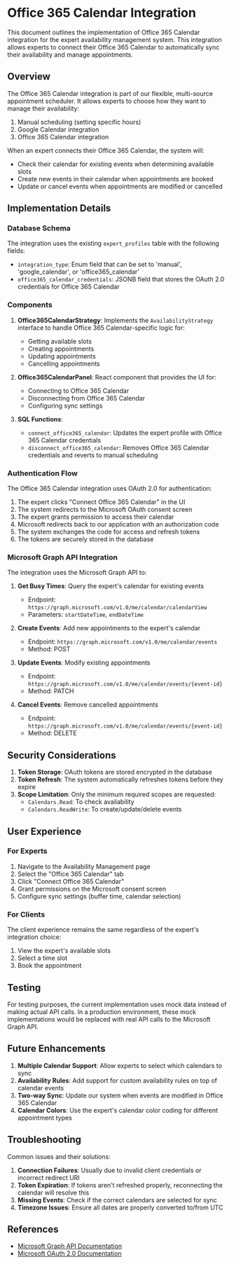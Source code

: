 # Office 365 Calendar Integration

This document outlines the implementation of Office 365 Calendar integration for the expert availability management system. This integration allows experts to connect their Office 365 Calendar to automatically sync their availability and manage appointments.

## Overview

The Office 365 Calendar integration is part of our flexible, multi-source appointment scheduler. It allows experts to choose how they want to manage their availability:

1. Manual scheduling (setting specific hours)
2. Google Calendar integration
3. Office 365 Calendar integration

When an expert connects their Office 365 Calendar, the system will:
- Check their calendar for existing events when determining available slots
- Create new events in their calendar when appointments are booked
- Update or cancel events when appointments are modified or cancelled

## Implementation Details

### Database Schema

The integration uses the existing `expert_profiles` table with the following fields:

- `integration_type`: Enum field that can be set to 'manual', 'google_calendar', or 'office365_calendar'
- `office365_calendar_credentials`: JSONB field that stores the OAuth 2.0 credentials for Office 365 Calendar

### Components

1. **Office365CalendarStrategy**: Implements the `AvailabilityStrategy` interface to handle Office 365 Calendar-specific logic for:
   - Getting available slots
   - Creating appointments
   - Updating appointments
   - Cancelling appointments

2. **Office365CalendarPanel**: React component that provides the UI for:
   - Connecting to Office 365 Calendar
   - Disconnecting from Office 365 Calendar
   - Configuring sync settings

3. **SQL Functions**:
   - `connect_office365_calendar`: Updates the expert profile with Office 365 Calendar credentials
   - `disconnect_office365_calendar`: Removes Office 365 Calendar credentials and reverts to manual scheduling

### Authentication Flow

The Office 365 Calendar integration uses OAuth 2.0 for authentication:

1. The expert clicks "Connect Office 365 Calendar" in the UI
2. The system redirects to the Microsoft OAuth consent screen
3. The expert grants permission to access their calendar
4. Microsoft redirects back to our application with an authorization code
5. The system exchanges the code for access and refresh tokens
6. The tokens are securely stored in the database

### Microsoft Graph API Integration

The integration uses the Microsoft Graph API to:

1. **Get Busy Times**: Query the expert's calendar for existing events
   - Endpoint: `https://graph.microsoft.com/v1.0/me/calendar/calendarView`
   - Parameters: `startDateTime`, `endDateTime`

2. **Create Events**: Add new appointments to the expert's calendar
   - Endpoint: `https://graph.microsoft.com/v1.0/me/calendar/events`
   - Method: POST

3. **Update Events**: Modify existing appointments
   - Endpoint: `https://graph.microsoft.com/v1.0/me/calendar/events/{event-id}`
   - Method: PATCH

4. **Cancel Events**: Remove cancelled appointments
   - Endpoint: `https://graph.microsoft.com/v1.0/me/calendar/events/{event-id}`
   - Method: DELETE

## Security Considerations

1. **Token Storage**: OAuth tokens are stored encrypted in the database
2. **Token Refresh**: The system automatically refreshes tokens before they expire
3. **Scope Limitation**: Only the minimum required scopes are requested:
   - `Calendars.Read`: To check availability
   - `Calendars.ReadWrite`: To create/update/delete events

## User Experience

### For Experts

1. Navigate to the Availability Management page
2. Select the "Office 365 Calendar" tab
3. Click "Connect Office 365 Calendar"
4. Grant permissions on the Microsoft consent screen
5. Configure sync settings (buffer time, calendar selection)

### For Clients

The client experience remains the same regardless of the expert's integration choice:
1. View the expert's available slots
2. Select a time slot
3. Book the appointment

## Testing

For testing purposes, the current implementation uses mock data instead of making actual API calls. In a production environment, these mock implementations would be replaced with real API calls to the Microsoft Graph API.

## Future Enhancements

1. **Multiple Calendar Support**: Allow experts to select which calendars to sync
2. **Availability Rules**: Add support for custom availability rules on top of calendar events
3. **Two-way Sync**: Update our system when events are modified in Office 365 Calendar
4. **Calendar Colors**: Use the expert's calendar color coding for different appointment types

## Troubleshooting

Common issues and their solutions:

1. **Connection Failures**: Usually due to invalid client credentials or incorrect redirect URI
2. **Token Expiration**: If tokens aren't refreshed properly, reconnecting the calendar will resolve this
3. **Missing Events**: Check if the correct calendars are selected for sync
4. **Timezone Issues**: Ensure all dates are properly converted to/from UTC

## References

- [Microsoft Graph API Documentation](https://docs.microsoft.com/en-us/graph/api/resources/calendar?view=graph-rest-1.0)
- [Microsoft OAuth 2.0 Documentation](https://docs.microsoft.com/en-us/azure/active-directory/develop/v2-oauth2-auth-code-flow)
